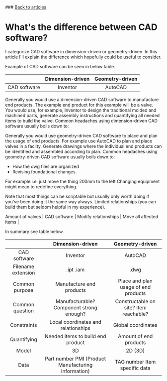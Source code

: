 <br> 
### <a href="https://hvleifsson.github.io/articles">Back to articles</a>

# What's the difference between CAD software?

I categorize CAD software in dimension-driven or geometry-driven. In this article I'll explain the difference which hopefully could be useful to consider. 

Example of CAD software can be seen in below table. 

|  | Dimension-driven | Geometry-driven |
|:-------------------:|:----------------:|:----------------:|
| CAD software | Inventor | AutoCAD |

Generally you would use a dimension-driven CAD software to manufacture end products. The example end product for this example will be a valve. You would use, for example, Inventor to design the traditional molded and machined parts, generate assembly instructions and quantifying all needed items to build the valve. 
Common headaches using dimension-driven CAD software usually boils down to: 



Generally you would use geometry-driven CAD software to place and plan the usage of end products. For example use AutoCAD to plan and place valves in a facilty. Generate drawings where the individual end products can be identified and assembled according to plan. 
Common headaches using geometry-driven CAD software usually boils down to:
* How the dwg files are organized
* Revising foundational changes. 



For example i.e. just move the thing 200mm to the left
Changing equipment might mean to redefine everything. 


Note that most things can be scriptable but usually only worth doing if you've been doing it the same way always. 
Limited relationships (you can build them but seldom helpful in my experience). 


Amount of valves
| CAD software | Modify relationships | Move all affected items |

In summary see table below.  

|  | Dimension-driven | Geometry-driven |
|:-------------------:|:----------------:|:----------------:|
| CAD software | Inventor | AutoCAD |
| Filename extension | .ipt .iam | .dwg |
| Common purpose | Manufacture end products | Place and plan usage of end products |
| Common question | Manufacturable? Component strong enough? | Constructable on site? Item reachable? |
| Constraints | Local coordinates and relationships | Global coordinates |
| Quantifying | Needed items to build end product | Amount of end products |
| Model | 3D | 2D (3D) |
| Data | Part number PMI (Product Manufacturing Information) | TAG number Item specific data |

